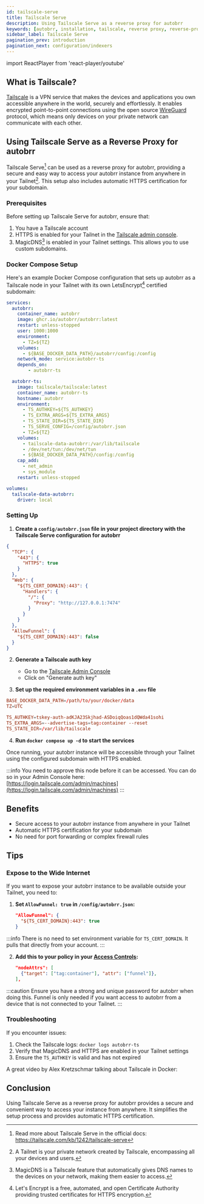 ```yaml
---
id: tailscale-serve
title: Tailscale Serve
description: Using Tailscale Serve as a reverse proxy for autobrr
keywords: [autobrr, installation, tailscale, reverse proxy, reverse-proxy]
sidebar_label: Tailscale Serve
pagination_prev: introduction
pagination_next: configuration/indexers
---
```


import ReactPlayer from 'react-player/youtube'

## What is Tailscale?

[Tailscale](https://tailscale.com) is a VPN service that makes the devices and applications you own accessible anywhere in the world, securely and effortlessly. It enables encrypted point-to-point connections using the open source [WireGuard](https://www.wireguard.com/) protocol, which means only devices on your private network can communicate with each other.

## Using Tailscale Serve as a Reverse Proxy for autobrr

Tailscale Serve[^1] can be used as a reverse proxy for autobrr, providing a secure and easy way to access your autobrr instance from anywhere in your Tailnet[^2]. This setup also includes automatic HTTPS certification for your subdomain.

### Prerequisites

Before setting up Tailscale Serve for autobrr, ensure that:

1. You have a Tailscale account
2. HTTPS is enabled for your Tailnet in the [Tailscale admin console](https://login.tailscale.com/admin/dns).
3. MagicDNS[^3] is enabled in your Tailnet settings. This allows you to use custom subdomains.

### Docker Compose Setup

Here's an example Docker Compose configuration that sets up autobrr as a Tailscale node in your Tailnet with its own LetsEncrypt[^4] certified subdomain:

```yaml
services:
  autobrr:
    container_name: autobrr
    image: ghcr.io/autobrr/autobrr:latest
    restart: unless-stopped
    user: 1000:1000
    environment:
      - TZ=${TZ}
    volumes:
      - ${BASE_DOCKER_DATA_PATH}/autobrr/config:/config
    network_mode: service:autobrr-ts
    depends_on:
        - autobrr-ts

  autobrr-ts:
    image: tailscale/tailscale:latest
    container_name: autobrr-ts
    hostname: autobrr
    environment:
      - TS_AUTHKEY=${TS_AUTHKEY}
      - TS_EXTRA_ARGS=${TS_EXTRA_ARGS}
      - TS_STATE_DIR=${TS_STATE_DIR}
      - TS_SERVE_CONFIG=/config/autobrr.json
      - TZ=${TZ}
    volumes:
      - tailscale-data-autobrr:/var/lib/tailscale
      - /dev/net/tun:/dev/net/tun
      - ${BASE_DOCKER_DATA_PATH}/config:/config
    cap_add:
      - net_admin
      - sys_module
    restart: unless-stopped

volumes:
  tailscale-data-autobrr:
    driver: local
```

### Setting Up

1. **Create a `config/autobrr.json` file in your project directory with the Tailscale Serve configuration for autobrr**
  ```json title="/config/autobrr.json"
{
    "TCP": {
      "443": {
        "HTTPS": true
      }
    },
    "Web": {
      "${TS_CERT_DOMAIN}:443": {
        "Handlers": {
          "/": {
            "Proxy": "http://127.0.0.1:7474"
          }
        }
      }
    },
    "AllowFunnel": {
      "${TS_CERT_DOMAIN}:443": false
    }
  }
```

2. **Generate a Tailscale auth key**
   - Go to the [Tailscale Admin Console](https://login.tailscale.com/admin/settings/keys)
   - Click on "Generate auth key"

3. **Set up the required environment variables in a `.env` file**
  ```toml title=".env"
  BASE_DOCKER_DATA_PATH=/path/to/your/docker/data
  TZ=UTC

  TS_AUTHKEY=tskey-auth-adKJA23Skjhad-ASDoiqQoas1dQWda41sohi
  TS_EXTRA_ARGS=--advertise-tags=tag:container --reset
  TS_STATE_DIR=/var/lib/tailscale
  ```

4. **Run `docker compose up -d` to start the services**

Once running, your autobrr instance will be accessible through your Tailnet using the configured subdomain with HTTPS enabled.

:::info
You need to approve this node before it can be accessed. You can do so in your Admin Console here: [https://login.tailscale.com/admin/machines](https://login.tailscale.com/admin/machines)
:::

## Benefits

- Secure access to your autobrr instance from anywhere in your Tailnet
- Automatic HTTPS certification for your subdomain
- No need for port forwarding or complex firewall rules

## Tips

### Expose to the Wide Internet

If you want to expose your autobrr instance to be available outside your Tailnet, you need to:

1. **Set `AllowFunnel: true` in `/config/autobrr.json`:**
   ```json
   "AllowFunnel": {
     "${TS_CERT_DOMAIN}:443": true
   }
   ```

  :::info There is no need to set environment variable for `TS_CERT_DOMAIN`. It pulls that directly from your account. :::

2. **Add this to your policy in your [Access Controls](https://login.tailscale.com/admin/acls/file):**
   ```json
   "nodeAttrs": [
     {"target": ["tag:container"], "attr": ["funnel"]},
   ],
   ```

:::caution
Ensure you have a strong and unique password for autobrr when doing this.
Funnel is only needed if you want access to autobrr from a device that is not connected to your Tailnet.
:::

### Troubleshooting

If you encounter issues:

1. Check the Tailscale logs: `docker logs autobrr-ts`
2. Verify that MagicDNS and HTTPS are enabled in your Tailnet settings
3. Ensure the `TS_AUTHKEY` is valid and has not expired

A great video by Alex Kretzschmar talking about Tailscale in Docker:

<ReactPlayer
  url="https://www.youtube.com/watch?v=tqvvZhGrciQ"
  playing={false}
  controls={true}
/>

## Conclusion

Using Tailscale Serve as a reverse proxy for autobrr provides a secure and convenient way to access your instance from anywhere. It simplifies the setup process and provides automatic HTTPS certification.

[^1]: Read more about Tailscale Serve in the official docs: https://tailscale.com/kb/1242/tailscale-serve
[^2]: A Tailnet is your private network created by Tailscale, encompassing all your devices and users.
[^3]: MagicDNS is a Tailscale feature that automatically gives DNS names to the devices on your network, making them easier to access.
[^4]: Let's Encrypt is a free, automated, and open Certificate Authority providing trusted certificates for HTTPS encryption.
